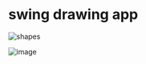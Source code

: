 # swing drawing app

![shapes](https://user-images.githubusercontent.com/41614960/108624680-6c20d580-7457-11eb-9c6d-013dc21f0683.png)

![image](https://user-images.githubusercontent.com/41614960/108624750-e94c4a80-7457-11eb-9ab4-288fb6435687.png)

